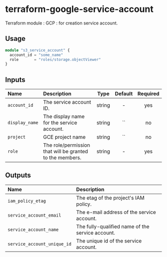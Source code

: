 # terraform-google-service-account
Terraform module : GCP : for creation service account.

## Usage

```terraform
module "s3_service_account" {
  account_id = "some_name"
  role       = "roles/storage.objectViewer"
}
```


## Inputs

| Name           | Description                                              |  Type  | Default | Required |
|:---------------|:---------------------------------------------------------|:------:|:-------:|:--------:|
| `account_id`   | The service account ID.                                  | string |    -    |   yes    |
| `display_name` | The display name for the service account.                | string |   ``    |    no    |
| `project`      | GCE project name                                         | string |   ``    |    no    |
| `role`         | The role/permission that will be granted to the members. | string |    -    |   yes    |

## Outputs

| Name                        | Description                                      |
|:----------------------------|:-------------------------------------------------|
| `iam_policy_etag`           | The etag of the project's IAM policy.            |
| `service_account_email`     | The e-mail address of the service account.       |
| `service_account_name`      | The fully-qualified name of the service account. |
| `service_account_unique_id` | The unique id of the service account.            |
